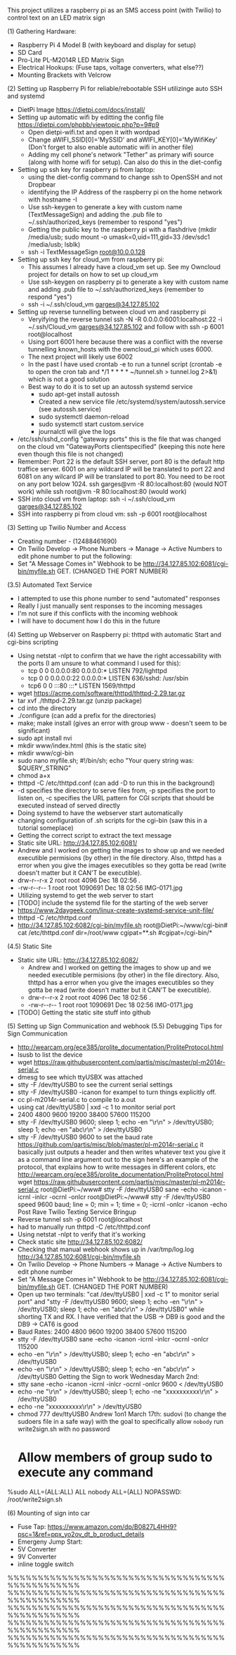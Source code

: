 This project utilizes a raspberry pi as an SMS access point (with Twilio) to control text on an LED matrix sign

(1) Gathering Hardware:
- Raspberry Pi 4 Model B (with keyboard and display for setup)
- SD Card
- Pro-Lite PL-M2014R LED Matrix Sign
- Electrical Hookups: (Fuse taps, voltage converters, what else??)
- Mounting Brackets with Velcrow

(2) Setting up Raspberry Pi for reliable/rebootable SSH utilizinge auto SSH and systemd
- DietPi Image https://dietpi.com/docs/install/
- Setting up automatic wifi by editting the config file https://dietpi.com/phpbb/viewtopic.php?p=9#p9
  - Open dietpi-wifi.txt and open it with wordpad
  - Change aWIFI_SSID[0]='MySSID' and aWIFI_KEY[0]='MyWifiKey' (Don't forget to also enable automatic wifi in another file)
  - Adding my cell phone's network "Tether" as primary wifi source (along with home wifi for setup). Can also do this in the diet-config
- Setting up ssh key for raspberry pi from laptop: 
  - using the diet-config command to change ssh to OpenSSH and not Dropbear
  - identifying the IP Address of the raspberry pi on the home network with hostname -I
  - Use ssh-keygen to generate a key with custom name (TextMessageSign) and adding the .pub file to ~/.ssh/authorized_keys (remember to respond "yes")
  - Getting the public key to the raspberry pi with a flashdrive (mkdir /media/usb; sudo mount -o umask=0,uid=111,gid=33 /dev/sdc1 /media/usb; lsblk)
  - ssh -i TextMessageSign root@10.0.0.128 
- Setting up ssh key for cloud_vm from raspberry pi: 
  - This assumes I already have a cloud_vm set up. See my Owncloud project for details on how to set up cloud_vm
  - Use ssh-keygen on raspberry pi to generate a key with custom name and adding .pub file to ~/.ssh/authorized_keys (remember to respond "yes")
  - ssh -i ~/.ssh/cloud_vm garges@34.127.85.102
- Setting up reverse tunnelling between cloud vm and raspberry pi
  - Veryifying the reverse tunnel ssh -N -R 0.0.0.0:6001:localhost:22 -i ~/.ssh/Cloud_vm garges@34.127.85.102 and follow with ssh -p 6001 root@localhost
  - Using port 6001 here because there was a conflict with the reverse tunnelling known_hosts with the owncloud_pi which uses 6000. 
  - The next project will likely use 6002 
  - In the past I have used crontab -e to run a tunnel script (crontab -e to open the cron tab and */1 * * * * ~/tunnel.sh > tunnel.log 2>&1) which is not a good solution
  - Best way to do it is to set up an autossh systemd service
    - sudo apt-get install autossh
    - Created a new service file /etc/systemd/system/autossh.service (see autossh.service)
    - sudo systemctl daemon-reload 
    - sudo systemctl start custom.service
    - journalctl will give the logs
- /etc/ssh/sshd_config "gateway ports" this is the file that was changed on the cloud vm "GatewayPorts clientspecified" (keeping this note here even though this file is not changed)
- Remember: Port 22 is the default SSH server, port 80 is the default http traffice server. 6001 on any wildcard IP will be translated to port 22 and 6081 on any wilcard IP will be translated to port 80. You need to be root on any port below 1024. ssh garges@vm -R 80:localhost:80 (would NOT work) while ssh root@vm -R 80:localhost:80 (would work) 
- SSH into cloud vm from laptop: ssh -i ~/.ssh/cloud_vm garges@34.127.85.102
- SSH into raspberry pi from cloud vm: ssh -p 6001 root@localhost

(3) Setting up Twilio Number and Access 
- Creating number - (12488461690)
- On Twilio Develop -> Phone Numbers -> Manage -> Active Numbers to edit phone number to put the following:
- Set "A Message Comes in" Webhook to be http://34.127.85.102:6081/cgi-bin/myfile.sh GET. (CHANGED THE PORT NUMBER)

(3.5) Automated Text Service
- I attempted to use this phone number to send "automated" responses
- Really I just manually sent responses to the incoming messages
- I'm not sure if this conflicts with the incoming webhook
- I will have to document how I do this in the future

(4) Setting up Webserver on Raspberry pi: thttpd with automatic Start and cgi-bins scripting
- Using netstat -nlpt to confirm that we have the right accessability with the ports (I am unsure to what command I used for this):
  - tcp        0      0 0.0.0.0:80              0.0.0.0:*               LISTEN      792/lighttpd        
  - tcp        0      0 0.0.0.0:22              0.0.0.0:*               LISTEN      636/sshd: /usr/sbin 
  - tcp6       0      0 :::80                   :::*                    LISTEN      1569/thttpd 
- wget https://acme.com/software/thttpd/thttpd-2.29.tar.gz
- tar xvf ./thttpd-2.29.tar.gz (unzip package)
- cd into the directory
- ./configure (can add a prefix for the directories)
- make; make install (gives an error with group www - doesn't seem to be significant)
- sudo apt install nvi
- mkdir www/index.html (this is the static site)
- mkdir www/cgi-bin
- sudo nano myfile.sh; #!/bin/sh; echo "Your query string was: $QUERY_STRING"
- chmod a+x
- thttpd -C /etc/thttpd.conf (can add -D to run this in the background)
- -d specifies the directory to serve files from, -p specifies the port to listen on, -c specifies the URL pattern for CGI scripts that should be executed instead of served directly
- Doing systemd to have the webserver start automatically
- changing configuration of .sh scripts for the cgi-bin (saw this in a tutorial someplace)
- Getting the correct script to extract the text message
- Static site URL: http://34.127.85.102:6081/
- Andrew and I worked on getting the images to show up and we needed executible permisions (by other) in the file directory. Also, thttpd has a error when you give the images executibles so they gotta be read (write doesn't matter but it CAN'T be executible). 
- drw-r--r-x 2 root root     4096 Dec 18 02:56 .
- -rw-r--r-- 1 root root  1090691 Dec 18 02:56 IMG-0171.jpg
- Utilizing systemd to get the web server to start
- [TODO] include the systemd file for the starting of the web server
- https://www.2daygeek.com/linux-create-systemd-service-unit-file/
- thttpd -C /etc/thttpd.conf
- http://34.127.85.102:6082/cgi-bin/myfile.sh
root@DietPi:~/www/cgi-bin# cat /etc/thttpd.conf 
dir=/root/www
cgipat=**.sh
#cgipat=/cgi-bin/*

(4.5) Static Site
- Static site URL: http://34.127.85.102:6082/
  - Andrew and I worked on getting the images to show up and we needed executible permisions (by other) in the file directory. Also, thttpd has a error when you give the images executibles so they gotta be read (write doesn't matter but it CAN'T be executible). 
  - drw-r--r-x 2 root root     4096 Dec 18 02:56 .
  - -rw-r--r-- 1 root root  1090691 Dec 18 02:56 IMG-0171.jpg
- [TODO] Getting the static site stuff into github

(5) Setting up Sign Communication and webhook (5.5) Debugging Tips for Sign Communication
- http://wearcam.org/ece385/prolite_documentation/ProliteProtocol.html
- lsusb to list the device
- wget https://raw.githubusercontent.com/qartis/misc/master/pl-m2014r-serial.c
- dmesg to see which ttyUSBX was attached
- stty -F /dev/ttyUSB0 to see the current serial settings 
- stty -F /dev/ttyUSB0 -icanon for exampel to turn things explicitly off. 
- cc pl-m2014r-serial.c  to compile to a.out
- using cat /dev/ttyUSB0 | xxd -c 1 to monitor serial port
- 2400 4800 9600 19200 38400 57600 115200
- stty -F /dev/ttyUSB0 9600; sleep 1; echo -en "<ID01>\r\n" > /dev/ttyUSB0; sleep 1; echo -en "<ID01>abc\r\n" > /dev/ttyUSB0
- stty -F /dev/ttyUSB0 9600 to set the baud rate
https://github.com/qartis/misc/blob/master/pl-m2014r-serial.c
it basically just outputs a header and then writes whatever text you give it as a command line argument out to the sign
here's an example of the protocol, that explains how to write messages in different colors, etc
http://wearcam.org/ece385/prolite_documentation/ProliteProtocol.html
wget https://raw.githubusercontent.com/qartis/misc/master/pl-m2014r-serial.c
root@DietPi:~/www# stty -F /dev/ttyUSB0 sane  -echo -icanon -icrnl -inlcr -ocrnl -onlcr
root@DietPi:~/www# stty -F /dev/ttyUSB0
speed 9600 baud; line = 0;
min = 1; time = 0;
-icrnl
-onlcr
-icanon -echo
Post Rave Twilio Texting Service Bringup
- Reverse tunnel ssh -p 6001 root@localhost
- had to manually run thttpd -C /etc/thttpd.conf
- Using netstat -nlpt to verify that it's working
- Check static site http://34.127.85.102:6082/
- Checking that manual webhook shows up in /var/tmp/log.log http://34.127.85.102:6081/cgi-bin/myfile.sh
- On Twilio Develop -> Phone Numbers -> Manage -> Active Numbers to edit phone number
- Set "A Message Comes in" Webhook to be http://34.127.85.102:6081/cgi-bin/myfile.sh GET. (CHANGED THE PORT NUMBER)
- Open up two terminals: "cat /dev/ttyUSB0 | xxd -c 1" to monitor serial port" and "stty -F /dev/ttyUSB0 9600; sleep 1; echo -en "<ID01>\r\n" > /dev/ttyUSB0; sleep 1; echo -en "<ID01>abc\r\n" > /dev/ttyUSB0" while shorting TX and RX. I have verified that the USB -> DB9 is good and the DB9 -> CAT6 is good
- Baud Rates: 2400 4800 9600 19200 38400 57600 115200
- stty -F /dev/ttyUSB0 sane  -echo -icanon -icrnl -inlcr -ocrnl -onlcr 115200
- echo -en "<ID00>\r\n" > /dev/ttyUSB0; sleep 1; echo -en "<ID00><PA>abc\r\n" > /dev/ttyUSB0
- echo -en "<ID01>\r\n" > /dev/ttyUSB0; sleep 1; echo -en "<ID01><PA>abc\r\n" > /dev/ttyUSB0
Getting the Sign to work Wednesday March 2nd: 
- stty sane -echo -icanon -icrnl -inlcr -ocrnl -onlcr 9600 < /dev/ttyUSB0
- echo -ne "<ID00>\r\n" > /dev/ttyUSB0; sleep 1; echo -ne "<ID00><PA>xxxxxxxxxx\r\n" > /dev/ttyUSB0
- echo -ne "<ID00><PA>xxxxxxxxxx\r\n" > /dev/ttyUSB0
- chmod 777 dev/ttyUSB0
  Andrew 1on1 March 17th:
  sudovi (to change the sudoers file in a safe way) with the goal to specifically allow `nobody` run write2sign.sh with no password
  # Allow members of group sudo to execute any command
%sudo   ALL=(ALL:ALL) ALL
nobody ALL=(ALL) NOPASSWD: /root/write2sign.sh

(6) Mounting of sign into car
- Fuse Tap: https://www.amazon.com/dp/B0827L4HH9?psc=1&ref=ppx_yo2ov_dt_b_product_details
- Emergeny Jump Start:
- 5V Converter
- 9V Converter
- inline toggle switch

%%%%%%%%%%%%%%%%%%%%%%%%%%%%%%%%%%%%%%%%%%%%%%%%
%%%%%%%%%%%%%%%%%%%%%%%%%%%%%%%%%%%%%%%%%%%%%%%%
%%%%%%%%%%%%%%%%%%%%%%%%%%%%%%%%%%%%%%%%%%%%%%%%
%%%%%%%%%%%%%%%%%%%%%%%%%%%%%%%%%%%%%%%%%%%%%%%%
%%%%%%%%%%%%%%%%%%%%%%%%%%%%%%%%%%%%%%%%%%%%%%%%
